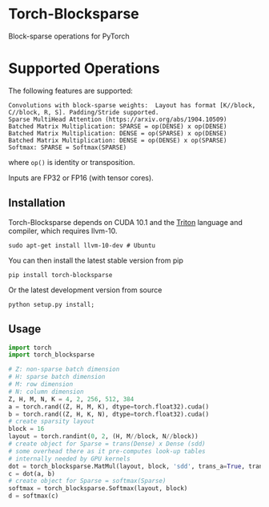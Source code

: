 # Torch-Blocksparse

Block-sparse operations for PyTorch

# Supported Operations

The following features are supported:
```
Convolutions with block-sparse weights:  Layout has format [K//block, C//block, R, S]. Padding/Stride supported.
Sparse MultiHead Attention (https://arxiv.org/abs/1904.10509)
Batched Matrix Multiplication: SPARSE = op(DENSE) x op(DENSE)
Batched Matrix Multiplication: DENSE = op(SPARSE) x op(DENSE)
Batched Matrix Multiplication: DENSE = op(DENSE) x op(SPARSE)
Softmax: SPARSE = Softmax(SPARSE)
```
where `op()` is identity or transposition.

Inputs are FP32 or FP16 (with tensor cores).

## Installation
Torch-Blocksparse depends on CUDA 10.1 and the [Triton](https://github.com/ptillet/triton) language and compiler, which requires llvm-10.
```
sudo apt-get install llvm-10-dev # Ubuntu
```
You can then install the latest stable version from pip
```
pip install torch-blocksparse
```
Or the latest development version from source
```
python setup.py install;
```

## Usage

```python
import torch
import torch_blocksparse

# Z: non-sparse batch dimension
# H: sparse batch dimension
# M: row dimension
# N: column dimension
Z, H, M, N, K = 4, 2, 256, 512, 384
a = torch.rand((Z, H, M, K), dtype=torch.float32).cuda()
b = torch.rand((Z, H, K, N), dtype=torch.float32).cuda()
# create sparsity layout
block = 16
layout = torch.randint(0, 2, (H, M//block, N//block))
# create object for Sparse = trans(Dense) x Dense (sdd)
# some overhead there as it pre-computes look-up tables 
# internally needed by GPU kernels
dot = torch_blocksparse.MatMul(layout, block, 'sdd', trans_a=True, trans_b=False)
c = dot(a, b)
# create object for Sparse = softmax(Sparse)
softmax = torch_blocksparse.Softmax(layout, block)
d = softmax(c)
```